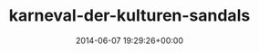 ---
title:		"karneval-der-kulturen-sandals"
type:		"photos"
mediatype:		"upload"
description:		"TBC"
date:		"2014-06-07 19:29:26+00:00"
album:		"events"
filename:		"karneval-der-kulturen-sandals.md"
series:		""
cl_public_id:		"events/karneval-der-kulturen-sandals"
cl_version:		1497002608
format:		"tiff"
bytes:		5003104
width:		2560
height:		1440
colours:
- "#54764E"
- "#2C4327"
- "#687F66"
- "#537C5E"
- "#C9BAB6"
- "#303920"
- "#5F7145"
- "#897A75"
- "#364036"
- "#747A62"
- "#C5C4CF"
- "#CCC1C9"
- "#866E5C"
- "#3C3D33"
- "#3B3321"
exposure_mode:		"Auto"
program:		"Aperture-priority AE"
aperture:		"1.4"
focal_length:		"50.0 mm"
iso:		"100"
shutter_speed:		"1/250"
metering:		"Multi-segment"
flash:		"Off, Did not fire"
white_balance:		"As Shot"
colour_temp:		"5950"
has_crop:		"false"
orientation:		"Horizontal (normal)"
camera_model:		"NIKON D800"
lens_info:		"0mm f/0"
artist:		"No artist info"
x_resolution:		"300"
y_resolution:		"300"
---